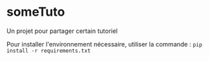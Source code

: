# someTuto
Un projet pour partager certain tutoriel

Pour installer l'environnement nécessaire, utiliser la commande :
```pip install -r requirements.txt```
